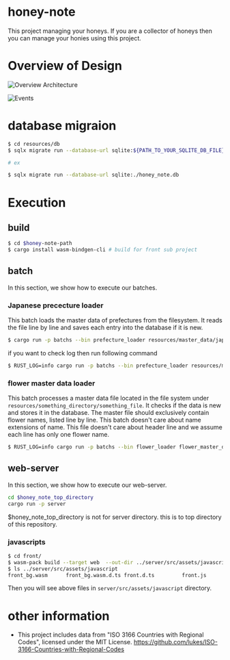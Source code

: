 # honey-note

This project managing your honeys. If you are a collector of honeys then you can manage your honies using this project.

# Overview of Design

![Overview Architecture](https://github.com/user-attachments/assets/330b914e-1d96-48c4-8480-9a4e344c53a8)

![Events](https://github.com/user-attachments/assets/fb8d6349-a483-4388-942c-7e41c75982bf)

# database migraion

```bash
$ cd resources/db
$ sqlx migrate run --database-url sqlite:${PATH_TO_YOUR_SQLITE_DB_FILE}

# ex

$ sqlx migrate run --database-url sqlite:./honey_note.db
```

# Execution

## build

```bash
$ cd $honey-note-path
$ cargo install wasm-bindgen-cli # build for front sub project
```

## batch
In this section, we show how to execute our batches.

### Japanese prececture loader
This batch loads the master data of prefectures from the filesystem.
It reads the file line by line and saves each entry into the database if it is new.

```bash
$ cargo run -p batchs --bin prefecture_loader resources/master_data/japanese_prefectures.scv $PATH_TO_DB_FILE
```

if you want to check log then run following command

```bash
$ RUST_LOG=info cargo run -p batchs --bin prefecture_loader resources/master_data/japanese_prefectures.csv $PATH_TO_DB_FILE
```

### flower master data loader 
This batch processes a master data file located in the file system under `resources/something_directory/something_file`. 
It checks if the data is new and stores it in the database. The master file should exclusively contain flower names, listed line by line.
This batch doesn't care about name extensions of name. This file doesn't care about header line and we assume each line has only one flower name.

```bash
$ RUST_LOG=info cargo run -p batchs --bin flower_loader flower_master_data_directory/file_name.csv database_file(sqlite file).db
```

## web-server
In this section, we show how to execute our web-server.

```bash
cd $honey_note_top_directory
cargo run -p server
```

$honey_note_top_directory is not for server directory. this is to top directory of this repository.

### javascripts

```bash
$ cd front/
$ wasm-pack build --target web  --out-dir ../server/src/assets/javascript/
$ ls ../server/src/assets/javascript
front_bg.wasm      front_bg.wasm.d.ts front.d.ts         front.js           package.json
```

Then you will see above files in `server/src/assets/javascript` directory.


# other information

- This project includes data from "ISO 3166 Countries with Regional Codes", licensed under the MIT License. <https://github.com/lukes/ISO-3166-Countries-with-Regional-Codes>

